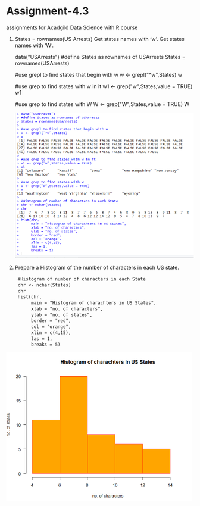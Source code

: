 # Assignment-4.3
assignments for Acadgild Data Science with R course

1. States = rownames(US Arrests)
Get states names with ‘w’.
Get states names with ‘W’.

    data("USArrests")
    #define States as rownames of USArrests
    States = rownames(USArrests)

    #use grepl to find states that begin with w
    w <- grepl("^w",States)
    w

    #use grep to find states with w in it
    w1 <- grep("w",States,value = TRUE)
    w1

    #use grep to find states with W
    W <- grep("W",States,value = TRUE)
    W
    
   <img src = "assignment 4.3.PNG" width = 500>
    
2. Prepare a Histogram of the number of characters in each US state.

        #Histogram of number of characters in each State
        chr <- nchar(States)
        chr
        hist(chr,
             main = "Histogram of charachters in US States",
             xlab = "no. of characters",
             ylab = "no. of states",
             border = "red",
             col = "orange",
             xlim = c(4,15),
             las = 1,
             breaks = 5)

 <img src = "Hist.PNG" width = 500>
